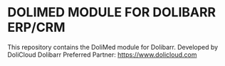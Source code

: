 # DOLIMED MODULE FOR DOLIBARR ERP/CRM

This repository contains the DoliMed module for Dolibarr. 
Developed by DoliCloud Dolibarr Preferred Partner: https://www.dolicloud.com
